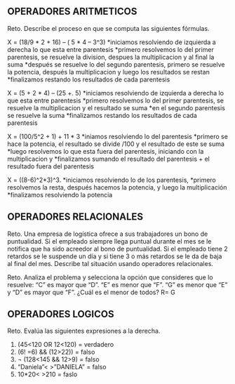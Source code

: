 ## OPERADORES ARITMETICOS
Reto. Describe el proceso en que se computa las siguientes fórmulas.

X = (18/9 * 2 + 16) – ( 5 * 4 – 3^3) 
  *iniciamos resolviendo de izquierda a derecha lo que esta entre parentesis
  *primero resolvemos lo del primer parentesis, se resuelve la division, despues la multiplicacion y al final la suma
  *después se resuelve lo del segundo parentesis, primero se resuelve la potencia, después la multiplicacion y luego los resultados se restan
  *finalizamos restando los resultados de cada parentesis

X = (5 + 2 * 4) – (25 +. 5)
  *iniciamos resolviendo de izquierda a derecha lo que esta entre parentesis
  *primero resolvemos lo del primer parentesis, se resuelve la multiplicacion y el resultado se suma 
  *en el segundo parentesis se resuelve la suma
  *finalizamos restando los resultados de cada parentesis
  
X = (100/5^2 + 1) + 11 * 3
  *iniamos resolviendo lo del parentesis
  *primero se hace la potencia, el resultado se divide /100 y el resultado de este se suma 
  *luego resolvemos lo que esta fuera del parentesis, iniciando con la multiplicacion y
  *finalizamos sumando el resultado del parentesis + el resultado fuera del parentesis
    
X = ((8-6)^2*3)^3.
  *iniciamos resolviendo lo de los parentesis,
  *primero resolvemos la resta, después hacemos la potencia, y luego la multiplicación
  *finalizamos resolviendo la potencia

## OPERADORES RELACIONALES
Reto. Una empresa de logística ofrece a sus trabajadores un bono de
puntualidad. Si el empleado siempre llega puntual durante el mes se le
notifica que ha sido acreedor al bono de puntualidad. Si el empleado tiene
2 retardos se le suspende un día y si tiene 3 o más retardos se le da de
baja al final del mes. Describe tal situación usando operadores
relacionales.

Reto. Analiza el problema y selecciona la opción que consideres que lo
resuelve:
“C” es mayor que “D”. “E” es menor que “F”. “G” es menor que “E” y “D” es
mayor que “F”. ¿Cuál es el menor de todos? R= G

## OPERADORES LOGICOS
Reto. Evalúa las siguientes expresiones a la derecha.
1) (45<120 OR 12<120) = verdadero
2) (6! =6) && (12>22)) = falso
3) ¬ (128<145 && 12>9) = falso
4) “Daniela”< >”DANIELA” = falso
5) 10*20< >210 = faslo
